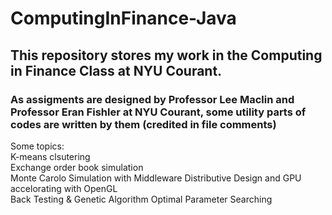 # ComputingInFinance-Java
## This repository stores my work in the Computing in Finance Class at NYU Courant.
### As assigments are designed by Professor Lee Maclin and Professor Eran Fishler at NYU Courant, some utility parts of codes are written by them (credited in file comments)
Some topics:<br />
K-means clsutering<br />
Exchange order book simulation<br />
Monte Carolo Simulation with Middleware Distributive Design and GPU accelorating with OpenGL<br />
Back Testing & Genetic Algorithm Optimal Parameter Searching
